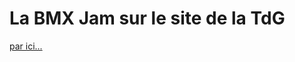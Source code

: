 # La BMX Jam sur le site de la TdG

<!-- Manuel Hitz -->

[par ici...](http://planetephotos.blog.tdg.ch/archive/2010/09/21/df6edec8e90afe7d5c71403804ccc18c.html)
